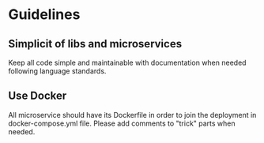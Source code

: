 # Guidelines

## Simplicit of libs and microservices
Keep all code simple and maintainable with documentation when needed following language standards.

## Use Docker
All microservice should have its Dockerfile in order to join the deployment in docker-compose.yml file. Please add comments to "trick" parts when needed. 
